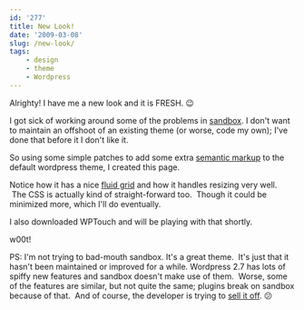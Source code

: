 ```yaml
---
id: '277'
title: New Look!
date: '2009-03-08'
slug: /new-look/
tags:
    - design
    - theme
    - Wordpress
---
```


Alrighty! I have me a new look and it is FRESH. :wink:

I got sick of working around some of the problems in
[sandbox](http://www.plaintxt.org/themes/sandbox/). I don't want to maintain
an offshoot of an existing theme (or worse, code my own); I've done that
before it I don't like it.

So using some simple patches to add some extra
[semantic markup](http://en.wikipedia.org/wiki/Semantic_Web) to the default
wordpress theme, I created this page.

<!-- more -->

Notice how it has a nice
[fluid grid](http://www.alistapart.com/articles/fluidgrids 'A List Apart article about Fluid Grids') and
how it handles resizing very well.  The CSS is actually kind of
straight-forward too.  Though it could be minimized more, which I'll do
eventually.

I also downloaded WPTouch and will be playing with that shortly.

w00t!

PS: I'm not trying to bad-mouth sandbox. It's a great theme.  It's just that
it hasn't been maintained or improved for a while. Wordpress 2.7 has lots of
spiffy new features and sandbox doesn't make use of them.  Worse, some of the
features are similar, but not quite the same; plugins break on sandbox because
of that.  And of course, the developer is trying to
[sell it off](http://www.plaintxt.org/2009/01/looking-for-a-wordpress-brand/).
:confused:
